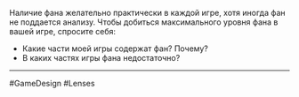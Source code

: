 Наличие фана желательно практически в каждой игре, хотя иногда фан не поддается анализу. Чтобы добиться максимального уровня фана в вашей игре, спросите себя:
- Какие части моей игры содержат фан? Почему?
- В каких частях игры фана недостаточно?
---
#GameDesign #Lenses 